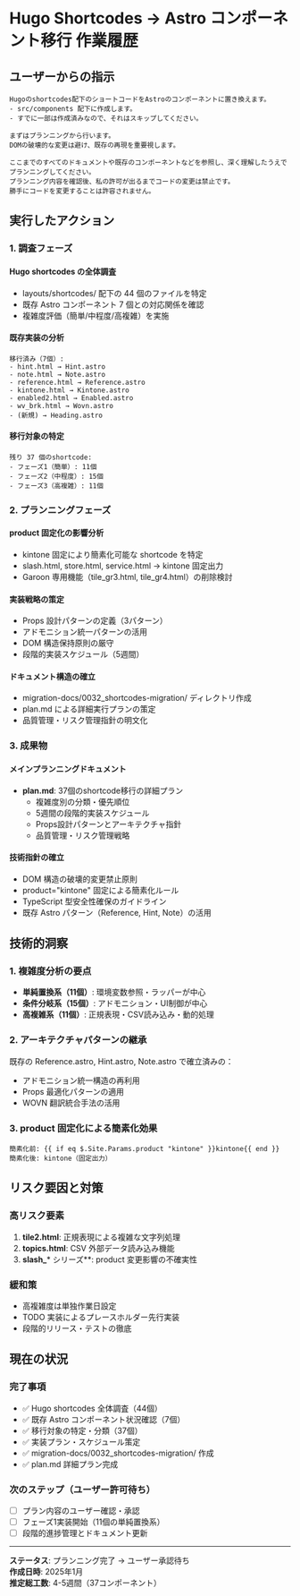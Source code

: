# Hugo Shortcodes → Astro コンポーネント移行 作業履歴

## ユーザーからの指示

```
Hugoのshortcodes配下のショートコードをAstroのコンポーネントに置き換えます。
- src/components 配下に作成します。
- すでに一部は作成済みなので、それはスキップしてください。

まずはプランニングから行います。
DOMの破壊的な変更は避け、既存の再現を重要視します。

ここまでのすべてのドキュメントや既存のコンポーネントなどを参照し、深く理解したうえでプランニングしてください。
プランニング内容を確認後、私の許可が出るまでコードの変更は禁止です。
勝手にコードを変更することは許容されません。
```

## 実行したアクション

### 1. 調査フェーズ

#### Hugo shortcodes の全体調査
- layouts/shortcodes/ 配下の 44 個のファイルを特定
- 既存 Astro コンポーネント 7 個との対応関係を確認
- 複雑度評価（簡単/中程度/高複雑）を実施

#### 既存実装の分析
```
移行済み（7個）:
- hint.html → Hint.astro
- note.html → Note.astro  
- reference.html → Reference.astro
- kintone.html → Kintone.astro
- enabled2.html → Enabled.astro
- wv_brk.html → Wovn.astro
- (新規) → Heading.astro
```

#### 移行対象の特定
```
残り 37 個のshortcode:
- フェーズ1（簡単）: 11個
- フェーズ2（中程度）: 15個  
- フェーズ3（高複雑）: 11個
```

### 2. プランニングフェーズ

#### product 固定化の影響分析
- kintone 固定により簡素化可能な shortcode を特定
- slash.html, store.html, service.html → kintone 固定出力
- Garoon 専用機能（tile_gr3.html, tile_gr4.html）の削除検討

#### 実装戦略の策定
- Props 設計パターンの定義（3パターン）
- アドモニション統一パターンの活用
- DOM 構造保持原則の厳守
- 段階的実装スケジュール（5週間）

#### ドキュメント構造の確立
- migration-docs/0032_shortcodes-migration/ ディレクトリ作成
- plan.md による詳細実行プランの策定
- 品質管理・リスク管理指針の明文化

### 3. 成果物

#### メインプランニングドキュメント
- **plan.md**: 37個のshortcode移行の詳細プラン
  - 複雑度別の分類・優先順位
  - 5週間の段階的実装スケジュール
  - Props設計パターンとアーキテクチャ指針
  - 品質管理・リスク管理戦略

#### 技術指針の確立
- DOM 構造の破壊的変更禁止原則
- product="kintone" 固定による簡素化ルール
- TypeScript 型安全性確保のガイドライン
- 既存 Astro パターン（Reference, Hint, Note）の活用

## 技術的洞察

### 1. 複雑度分析の要点
- **単純置換系（11個）**: 環境変数参照・ラッパーが中心
- **条件分岐系（15個）**: アドモニション・UI制御が中心
- **高複雑系（11個）**: 正規表現・CSV読み込み・動的処理

### 2. アーキテクチャパターンの継承
既存の Reference.astro, Hint.astro, Note.astro で確立済みの：
- アドモニション統一構造の再利用
- Props 最適化パターンの適用
- WOVN 翻訳統合手法の活用

### 3. product 固定化による簡素化効果
```
簡素化前: {{ if eq $.Site.Params.product "kintone" }}kintone{{ end }}
簡素化後: kintone（固定出力）
```

## リスク要因と対策

### 高リスク要素
1. **tile2.html**: 正規表現による複雑な文字列処理
2. **topics.html**: CSV 外部データ読み込み機能
3. **slash_*** シリーズ**: product 変更影響の不確実性

### 緩和策
- 高複雑度は単独作業日設定
- TODO 実装によるプレースホルダー先行実装
- 段階的リリース・テストの徹底

## 現在の状況

### 完了事項
- ✅ Hugo shortcodes 全体調査（44個）
- ✅ 既存 Astro コンポーネント状況確認（7個）
- ✅ 移行対象の特定・分類（37個）
- ✅ 実装プラン・スケジュール策定
- ✅ migration-docs/0032_shortcodes-migration/ 作成
- ✅ plan.md 詳細プラン完成

### 次のステップ（ユーザー許可待ち）
- [ ] プラン内容のユーザー確認・承認
- [ ] フェーズ1実装開始（11個の単純置換系）
- [ ] 段階的進捗管理とドキュメント更新

---
**ステータス**: プランニング完了 → ユーザー承認待ち  
**作成日時**: 2025年1月  
**推定総工数**: 4-5週間（37コンポーネント）